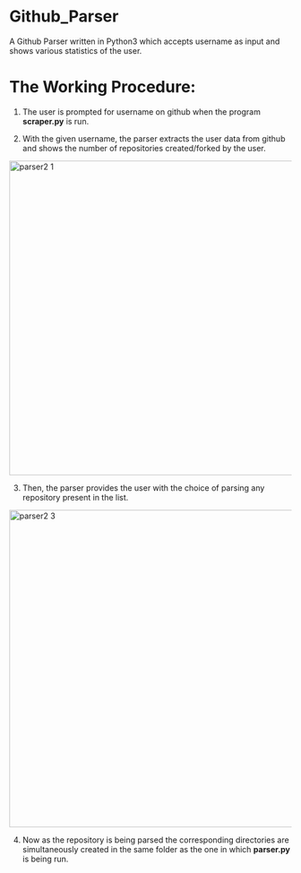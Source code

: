 # Github_Parser

A Github Parser written in Python3 which accepts username as input and shows various statistics of the user.

# The Working Procedure: 

1. The user is prompted for username on github when the program **scraper.py** is run.

2. With the given username, the parser extracts the user data from github and shows the number of repositories created/forked by the user.

<img width="562" alt="parser2 1" src="https://user-images.githubusercontent.com/43088920/65906294-e7579680-e3df-11e9-82dc-919b40b02fef.png">

3. Then, the parser provides the user with the choice of parsing any repository present in the list.

<img width="567" alt="parser2 3" src="https://user-images.githubusercontent.com/43088920/65906491-51703b80-e3e0-11e9-8bbe-06271acb84c0.png">

4. Now as the repository is being parsed the corresponding directories are simultaneously created in the same folder as the one in which **parser.py** is being run.

